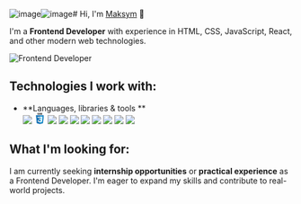![image](https://github.com/user-attachments/assets/21531695-d902-4b4b-9334-e906720c5dcf)![image](https://github.com/user-attachments/assets/32840e4c-94dc-474a-b670-331ecacd1a1c)# Hi, I'm [Maksym](https://github.com/Makc240305) 👋

I'm a **Frontend Developer** with experience in HTML, CSS, JavaScript, React, and other modern web technologies.

![Frontend Developer](https://img.shields.io/badge/Frontend%20Developer-React-61DAFB?style=for-the-badge&logo=react)

## Technologies I work with:

- **Languages, libraries & tools **  
   <code><img height="20" src="https://upload.wikimedia.org/wikipedia/commons/thumb/3/38/HTML5_Badge.svg/2048px-HTML5_Badge.svg.png"></code>
   <code><img height="20" src="https://raw.githubusercontent.com/github/explore/80688e429a7d4ef2fca1e82350fe8e3517d3494d/topics/css/css.png"></code>
   <code><img height="20" src="https://upload.wikimedia.org/wikipedia/commons/6/6a/JavaScript-logo.png"></code>
   <code><img height="20" src="https://cdn4.iconfinder.com/data/icons/logos-3/600/React.js_logo-512.png"></code>
   <code><img height="20" src="https://upload.wikimedia.org/wikipedia/commons/thumb/9/96/Sass_Logo_Color.svg/1280px-Sass_Logo_Color.svg.png"></code>
   <code><img height="20" src="https://upload.wikimedia.org/wikipedia/commons/thumb/d/d5/Tailwind_CSS_Logo.svg/1280px-Tailwind_CSS_Logo.svg.png"></code>
   <code><img height="20" src="https://miro.medium.com/v2/resize:fit:910/1*mGWjCa2BFlJwwgZAwE6spA.jpeg"></code>
   <code><img height="20" src="https://habrastorage.org/webt/k-/tm/2g/k-tm2gvbb_ky6gdrd-tzqrzjkf4.png"></code>
   <code><img height="20" src="https://avatars.githubusercontent.com/u/18133?s=280&v=4"></code>
   <code><img height="20" src="https://cdn.hashnode.com/res/hashnode/image/upload/v1703155483443/e42a7be2-890a-4bd2-accf-306e53ccebbd.png"></code>

## What I'm looking for:
I am currently seeking **internship opportunities** or **practical experience** as a Frontend Developer. I'm eager to expand my skills and contribute to real-world projects.

